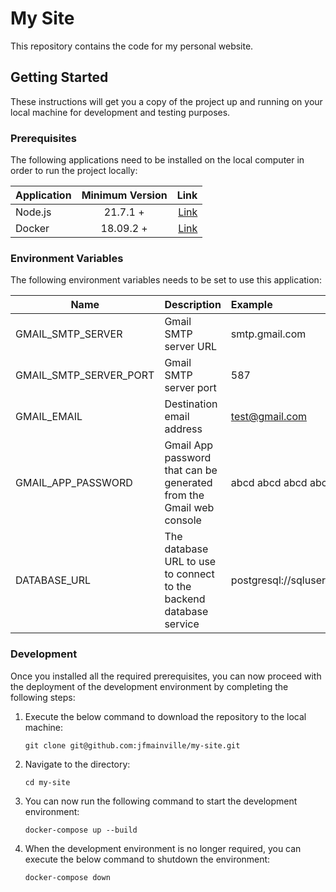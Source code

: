 # My Site

This repository contains the code for my personal website.

## Getting Started

These instructions will get you a copy of the project up and running on your local machine for development and testing
purposes.

### Prerequisites

The following applications need to be installed on the local computer in order to run the project locally:

| Application | Minimum Version |                                       Link |
| ----------- | :-------------: | -----------------------------------------: |
| Node.js     |    21.7.1 +     |     [Link](https://nodejs.org/en/download) |
| Docker      |    18.09.2 +    | [Link](https://www.docker.com/get-started) |

### Environment Variables

The following environment variables needs to be set to use this application:

| Name                   | Description                                                         | Example                                               |
| ---------------------- | :------------------------------------------------------------------ | :---------------------------------------------------- |
| GMAIL_SMTP_SERVER      | Gmail SMTP server URL                                               | smtp.gmail.com                                        |
| GMAIL_SMTP_SERVER_PORT | Gmail SMTP server port                                              | 587                                                   |
| GMAIL_EMAIL            | Destination email address                                           | test@gmail.com                                        |
| GMAIL_APP_PASSWORD     | Gmail App password that can be generated from the Gmail web console | abcd abcd abcd abcd                                   |
| DATABASE_URL           | The database URL to use to connect to the backend database service  | postgresql://sqluser:Password!@localhost:5432/my_site |

### Development

Once you installed all the required prerequisites, you can now proceed with the deployment of the development
environment by completing the following steps:

1. Execute the below command to download the repository to the local machine:

   `git clone git@github.com:jfmainville/my-site.git`

2. Navigate to the directory:

   `cd my-site`

3. You can now run the following command to start the development environment:

   `docker-compose up --build`

4. When the development environment is no longer required, you can execute the below command to shutdown the
   environment:

   `docker-compose down`
